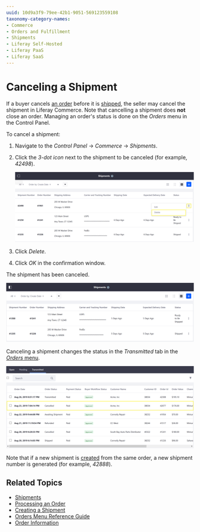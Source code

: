 ```yaml
---
uuid: 10d9a3f9-79ee-42b1-9051-569123559108
taxonomy-category-names:
- Commerce
- Orders and Fulfillment
- Shipments
- Liferay Self-Hosted
- Liferay PaaS
- Liferay SaaS
---
```

# Canceling a Shipment

If a buyer cancels [an order](../orders/processing-an-order.md) before it is [shipped](./introduction-to-shipments.md), the seller may cancel the shipment in Liferay Commerce. Note that cancelling a shipment does **not** close an order. Managing an order's status is done on the _Orders_ menu in the Control Panel.

To cancel a shipment:

1. Navigate to the _Control Panel_ → _Commerce_ → _Shipments_.
2. Click the _3-dot icon_ next to the shipment to be canceled (for example, _42498_).

    ![Delete Button](./canceling-a-shipment/images/01.png)

3. Click _Delete_.
4. Click _OK_ in the confirmation window.

The shipment has been canceled.

![Shipment has been deleted](./canceling-a-shipment/images/02.png)

Canceling a shipment changes the status in the _Transmitted_ tab in the [_Orders_ menu](../orders/orders-menu-reference-guide.md).

![Updated Transmitted Tab](./canceling-a-shipment/images/03.png)

Note that if a new shipment is [created](./creating-a-shipment.md) from the same order, a new shipment number is generated (for example, _42888_).

## Related Topics

* [Shipments](../shipments.md)
* [Processing an Order](../orders/processing-an-order.md)
* [Creating a Shipment](./creating-a-shipment.md)
* [Orders Menu Reference Guide](../orders/orders-menu-reference-guide.md)
* [Order Information](../orders/order-information.md)
